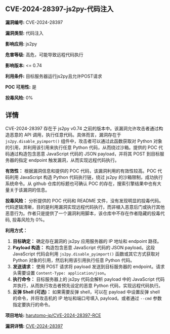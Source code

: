 ## CVE-2024-28397-js2py-代码注入

**漏洞编号:** CVE-2024-28397

**漏洞类型:** 代码注入

**影响应用:** js2py

**危害等级:** 高危，可能导致远程代码执行

**影响版本:** <= 0.74

**利用条件:** 目标服务器运行js2py且允许POST请求

**POC 可用性:** 是

**投毒风险:** 0%

## 详情

CVE-2024-28397 存在于 js2py v0.74 之前的版本中。该漏洞允许攻击者通过构造恶意的 API 调用，执行任意代码。具体而言，漏洞存在于 `js2py.disable_pyimport()` 组件中，攻击者可以通过此函数获取对 Python 对象的引用，并利用该引用来执行任意 Python 代码，从而绕过沙箱。提供的 POC 代码通过构造包含恶意 JavaScript 代码的 JSON payload，并将其 POST 到目标服务器的指定 endpoint 触发漏洞，从而实现远程代码执行。

**有效性：**
根据漏洞信息和提供的 POC 代码，该漏洞利用的有效性较高。POC 代码利用 JavaScript 构造 Python 代码执行链，绕过 js2py 的沙箱限制，成功执行系统命令。从 github 仓库的标题也可确认 POC 的存在，搜索引擎结果中也有大量关于该漏洞的信息。

**投毒风险：**
分析提供的 POC 代码和 README 文件，没有发现明显的投毒代码。代码逻辑清晰，目的是利用漏洞实现远程代码执行，而非植入恶意后门或执行其他恶意行为。作者只是提供了一个漏洞利用脚本，该仓库中不存在作者隐藏的投毒代码, 投毒风险为 0%。

**利用方式：**
1.  **目标确定：** 确定存在漏洞的 js2py 应用服务器的 IP 地址和 endpoint 路径。
2.  **Payload 构造：** 构造包含恶意 JavaScript 代码的 JSON payload。这段 JavaScript 代码会利用 `js2py.disable_pyimport()` 函数或其它方式获取对 Python 对象的引用，然后利用该引用执行任意 Python 代码。
3.  **发送请求：** 使用 POST 请求将 payload 发送到目标服务器的 endpoint。请求头需要设置 `Content-Type: application/json`。
4.  **执行命令：** 目标服务器上的 js2py 代码会解析 payload 中的 JavaScript 代码并执行，从而执行攻击者预先设定的恶意 Python 代码，实现远程代码执行。
5.  **反弹 Shell (可选)：**  如果需要反弹 shell，可以在 payload 中设置反弹 shell 的命令，并将攻击机的 IP 地址和端口号填入 payload。或者通过 `--cmd` 参数指定要执行的命令。

**项目地址:** [harutomo-jp/CVE-2024-28397-RCE](https://github.com/harutomo-jp/CVE-2024-28397-RCE)

**漏洞详情:** [CVE-2024-28397](https://nvd.nist.gov/vuln/detail/CVE-2024-28397)
